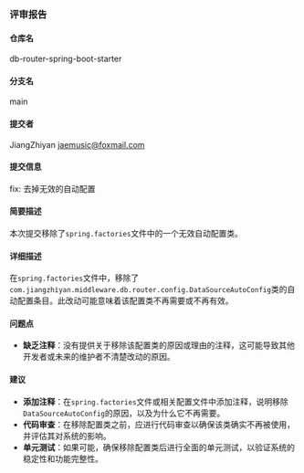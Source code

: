 ### 评审报告

#### 仓库名
db-router-spring-boot-starter

#### 分支名
main

#### 提交者
JiangZhiyan <jaemusic@foxmail.com>

#### 提交信息
fix: 去掉无效的自动配置

#### 简要描述
本次提交移除了`spring.factories`文件中的一个无效自动配置类。

#### 详细描述
在`spring.factories`文件中，移除了`com.jiangzhiyan.middleware.db.router.config.DataSourceAutoConfig`类的自动配置条目。此改动可能意味着该配置类不再需要或不再有效。

#### 问题点
- **缺乏注释**：没有提供关于移除该配置类的原因或理由的注释，这可能导致其他开发者或未来的维护者不清楚改动的原因。

#### 建议
- **添加注释**：在`spring.factories`文件或相关配置文件中添加注释，说明移除`DataSourceAutoConfig`的原因，以及为什么它不再需要。
- **代码审查**：在移除配置类之前，应进行代码审查以确保该类确实不再被使用，并评估其对系统的影响。
- **单元测试**：如果可能，确保移除配置类后进行全面的单元测试，以验证系统的稳定性和功能完整性。